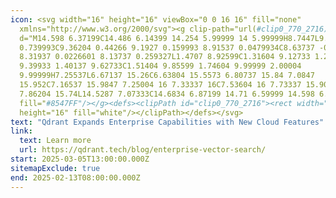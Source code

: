 ```yaml
---
icon: <svg width="16" height="16" viewBox="0 0 16 16" fill="none"
  xmlns="http://www.w3.org/2000/svg"><g clip-path="url(#clip0_770_2716)"><path
  d="M14.598 6.37199C14.486 6.14399 14.254 5.99999 14 5.99999H8.7447L9.3287
  0.739993C9.36204 0.44266 9.1927 0.159993 8.91537 0.0479934C8.63737 -0.0653399
  8.31937 0.0226601 8.13737 0.259327L1.4707 8.92599C1.31604 9.12733 1.2887
  9.39933 1.40137 9.62733C1.51404 9.85599 1.74604 9.99999 2.00004
  9.99999H7.25537L6.67137 15.26C6.63804 15.5573 6.80737 15.84 7.0847
  15.952C7.16537 15.9847 7.25004 16 7.33337 16C7.53604 16 7.73337 15.9073
  7.86204 15.74L14.5287 7.07333C14.6834 6.87199 14.71 6.59999 14.598 6.37199Z"
  fill="#8547FF"/></g><defs><clipPath id="clip0_770_2716"><rect width="16"
  height="16" fill="white"/></clipPath></defs></svg>
text: "Qdrant Expands Enterprise Capabilities with New Cloud Features"
link:
  text: Learn more
  url: https://qdrant.tech/blog/enterprise-vector-search/
start: 2025-03-05T13:00:00.000Z
sitemapExclude: true
end: 2025-02-13T08:00:00.000Z
---
```

